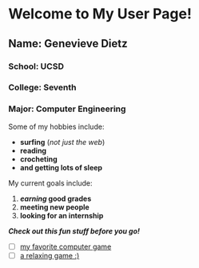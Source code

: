 # Welcome to My User Page!
## Name: Genevieve Dietz
### School: UCSD
### College:  Seventh
### Major: Computer Engineering
Some of my hobbies include:
- **surfing** (*not just the web*)
- **reading**
- **crocheting**
- **and getting lots of sleep**

My current goals include:
1. **_earning_ good grades**
2. **meeting new people**
3. **looking for an internship**

***Check out this fun stuff before you go!***
- [ ] [my favorite computer game](https://play2048.co/)
- [ ] [a relaxing game :)](https://thisissand.com/)
